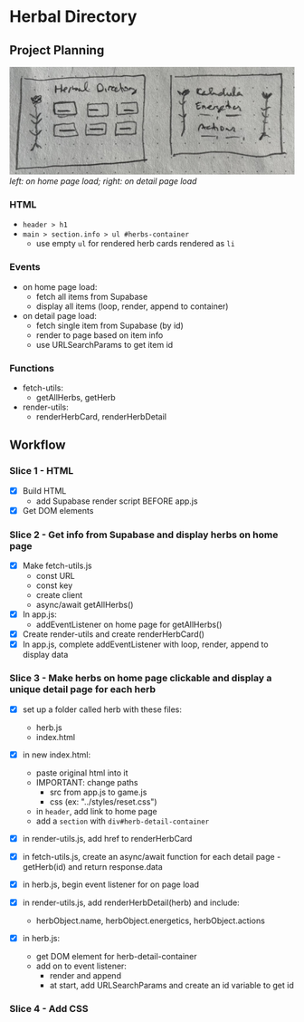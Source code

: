 # Herbal Directory

## Project Planning

![wireframe](./assets/wireframe.jpeg)
_left: on home page load; right: on detail page load_

### HTML

-   `header > h1 `
-   `main > section.info > ul #herbs-container`
    -   use empty `ul` for rendered herb cards rendered as `li`

### Events

-   on home page load:
    -   fetch all items from Supabase
    -   display all items (loop, render, append to container)
-   on detail page load:
    -   fetch single item from Supabase (by id)
    -   render to page based on item info
    -   use URLSearchParams to get item id

### Functions

-   fetch-utils:
    -   getAllHerbs, getHerb
-   render-utils:
    -   renderHerbCard, renderHerbDetail

## Workflow

### Slice 1 - HTML

-   [x] Build HTML
    -   add Supabase render script BEFORE app.js
-   [x] Get DOM elements

### Slice 2 - Get info from Supabase and display herbs on home page

-   [x] Make fetch-utils.js
    -   const URL
    -   const key
    -   create client
    -   async/await getAllHerbs()
-   [x] In app.js:
    -   addEventListener on home page for getAllHerbs()
-   [x] Create render-utils and create renderHerbCard()
-   [x] In app.js, complete addEventListener with loop, render, append to display data

### Slice 3 - Make herbs on home page clickable and display a unique detail page for each herb

-   [x] set up a folder called herb with these files:

    -   herb.js
    -   index.html

-   [x] in new index.html:

    -   paste original html into it
    -   IMPORTANT: change paths
        -   src from app.js to game.js
        -   css (ex: "../styles/reset.css")
    -   in `header`, add link to home page
    -   add a `section` with `div#herb-detail-container`

-   [x] in render-utils.js, add href to renderHerbCard

-   [x] in fetch-utils.js, create an async/await function for each detail page - getHerb(id) and return response.data

-   [x] in herb.js, begin event listener for on page load

-   [x] in render-utils.js, add renderHerbDetail(herb) and include:

    -   herbObject.name, herbObject.energetics, herbObject.actions

-   [x] in herb.js:
    -   get DOM element for herb-detail-container
    -   add on to event listener:
        -   render and append
        -   at start, add URLSearchParams and create an id variable to get id

### Slice 4 - Add CSS
